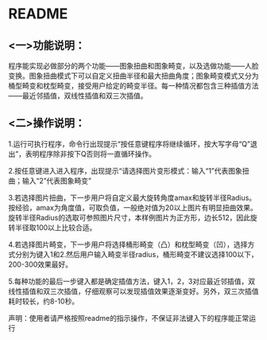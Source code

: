 README
======
<一>功能说明：
----
程序能实现必做部分的两个功能——图象扭曲和图象畸变，以及选做功能——人脸变换。图象扭曲模式下可以自定义扭曲半径和最大扭曲角度；图象畸变模式又分为桶型畸变和枕型畸变，接受用户给定的畸变半径。每一种情况都包含三种插值方法——最近邻插值，双线性插值和双三次插值。

<二>操作说明：
----
1.运行可执行程序，命令行出现提示“按任意键程序将继续循环，按大写字母“Q”退出”，表明程序除非按下Q否则将一直循环操作。

2.按任意键进入进入程序，出现提示“请选择图片变形模式：输入“1”代表图象扭曲；输入“2”代表图象畸变”

3.若选择图片扭曲，下一步用户将自定义最大旋转角度amax和旋转半径Radius。按经验，amax为角度值，可取负值，一般绝对值为20以上图片有明显扭曲效果。
旋转半径Radius的选取可参照图片尺寸，本样例图片为正方形，边长512，因此旋转半径取100以上比较合适。

4.若选择图片畸变，下一步用户将选择桶形畸变（凸）和枕型畸变（凹），选择方式分别为键入1和2.然后用户输入畸变半径radius，桶形畸变不建议选择100以下，200-300效果最好。

5.每种功能的最后一步键入都是确定插值方法，键入1，2，3对应最近邻插值，双线性插值和双三次插值，仔细观察可以发现插值效果逐渐变好。另外，双三次插值耗时较长，约8-10秒。

声明：使用者请严格按照readme的指示操作，不保证非法键入下的程序能正常运行
